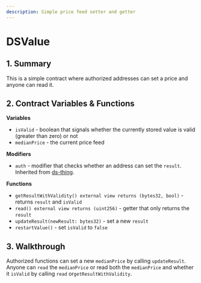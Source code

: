 ```yaml
---
description: Simple price feed setter and getter
---
```


# DSValue

## 1. Summary <a id="1-introduction"></a>

This is a simple contract where authorized addresses can set a price and anyone can read it.

## 2. Contract Variables & Functions <a id="2-contract-details"></a>

**Variables**

* `isValid` - boolean that signals whether the currently stored value is valid \(greater than zero\) or not
* `medianPrice` - the current price feed

**Modifiers**

* `auth` - modifier that checks whether an address can set the `result`. Inherited from [ds-thing](https://github.com/dapphub/ds-thing).

**Functions**

* `getResultWithValidity() external view returns (bytes32, bool)` - returns `result` and `isValid`
* `read() external view returns (uint256)` - getter that only returns the `result`
* `updateResult(newResult: bytes32)` - set a new `result`
* `restartValue()` - set `isValid` to `false`

## 3. Walkthrough <a id="3-key-mechanisms-and-concepts"></a>

Authorized functions can set a new `medianPrice` by calling `updateResult`. Anyone can `read` the `medianPrice` or read both the `medianPrice` and whether it `isValid` by calling `read` or`getResultWithValidity`.

